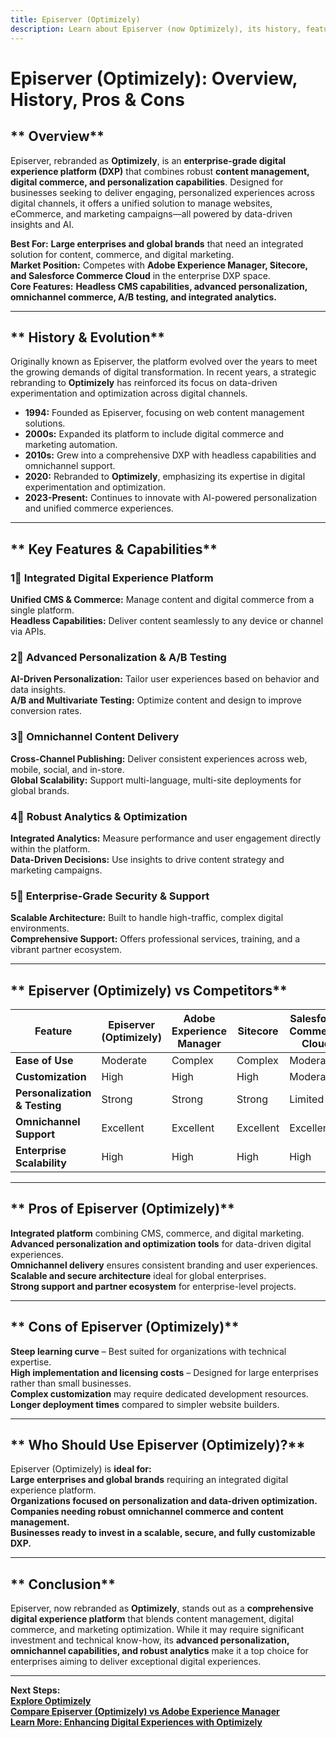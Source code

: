 ```yaml
---
title: Episerver (Optimizely)  
description: Learn about Episerver (now Optimizely), its history, features, and how it compares to other digital experience platforms.
---
```


# **Episerver (Optimizely): Overview, History, Pros & Cons**

## ** Overview**  
Episerver, rebranded as **Optimizely**, is an **enterprise-grade digital experience platform (DXP)** that combines robust **content management, digital commerce, and personalization capabilities**. Designed for businesses seeking to deliver engaging, personalized experiences across digital channels, it offers a unified solution to manage websites, eCommerce, and marketing campaigns—all powered by data-driven insights and AI.

 **Best For:** **Large enterprises and global brands** that need an integrated solution for content, commerce, and digital marketing.  
 **Market Position:** Competes with **Adobe Experience Manager, Sitecore, and Salesforce Commerce Cloud** in the enterprise DXP space.  
 **Core Features:** **Headless CMS capabilities, advanced personalization, omnichannel commerce, A/B testing, and integrated analytics.**

---

## ** History & Evolution**  
Originally known as Episerver, the platform evolved over the years to meet the growing demands of digital transformation. In recent years, a strategic rebranding to **Optimizely** has reinforced its focus on data-driven experimentation and optimization across digital channels.

- **1994:** Founded as Episerver, focusing on web content management solutions.  
- **2000s:** Expanded its platform to include digital commerce and marketing automation.  
- **2010s:** Grew into a comprehensive DXP with headless capabilities and omnichannel support.  
- **2020:** Rebranded to **Optimizely**, emphasizing its expertise in digital experimentation and optimization.  
- **2023-Present:** Continues to innovate with AI-powered personalization and unified commerce experiences.

---

## ** Key Features & Capabilities**

### **1⃣ Integrated Digital Experience Platform**  
 **Unified CMS & Commerce:** Manage content and digital commerce from a single platform.  
 **Headless Capabilities:** Deliver content seamlessly to any device or channel via APIs.

### **2⃣ Advanced Personalization & A/B Testing**  
 **AI-Driven Personalization:** Tailor user experiences based on behavior and data insights.  
 **A/B and Multivariate Testing:** Optimize content and design to improve conversion rates.

### **3⃣ Omnichannel Content Delivery**  
 **Cross-Channel Publishing:** Deliver consistent experiences across web, mobile, social, and in-store.  
 **Global Scalability:** Support multi-language, multi-site deployments for global brands.

### **4⃣ Robust Analytics & Optimization**  
 **Integrated Analytics:** Measure performance and user engagement directly within the platform.  
 **Data-Driven Decisions:** Use insights to drive content strategy and marketing campaigns.

### **5⃣ Enterprise-Grade Security & Support**  
 **Scalable Architecture:** Built to handle high-traffic, complex digital environments.  
 **Comprehensive Support:** Offers professional services, training, and a vibrant partner ecosystem.

---

## ** Episerver (Optimizely) vs Competitors**

| Feature                  | Episerver (Optimizely) | Adobe Experience Manager | Sitecore        | Salesforce Commerce Cloud |
|--------------------------|------------------------|--------------------------|-----------------|---------------------------|
| **Ease of Use**          |  Moderate            |  Complex               |  Complex      |  Moderate               |
| **Customization**        |  High                |  High                 |  High         |  Moderate               |
| **Personalization & Testing** |  Strong       |  Strong                |  Strong       |  Limited                |
| **Omnichannel Support**  |  Excellent           |  Excellent             |  Excellent    |  Excellent              |
| **Enterprise Scalability** |  High            |  High                 |  High         |  High                  |

---

## ** Pros of Episerver (Optimizely)**  
 **Integrated platform** combining CMS, commerce, and digital marketing.  
 **Advanced personalization and optimization tools** for data-driven digital experiences.  
 **Omnichannel delivery** ensures consistent branding and user experiences.  
 **Scalable and secure architecture** ideal for global enterprises.  
 **Strong support and partner ecosystem** for enterprise-level projects.

---

## ** Cons of Episerver (Optimizely)**  
 **Steep learning curve** – Best suited for organizations with technical expertise.  
 **High implementation and licensing costs** – Designed for large enterprises rather than small businesses.  
 **Complex customization** may require dedicated development resources.  
 **Longer deployment times** compared to simpler website builders.

---

## ** Who Should Use Episerver (Optimizely)?**  
Episerver (Optimizely) is **ideal for:**  
 **Large enterprises and global brands** requiring an integrated digital experience platform.  
 **Organizations focused on personalization and data-driven optimization.**  
 **Companies needing robust omnichannel commerce and content management.**  
 **Businesses ready to invest in a scalable, secure, and fully customizable DXP.**

---

## ** Conclusion**  
Episerver, now rebranded as **Optimizely**, stands out as a **comprehensive digital experience platform** that blends content management, digital commerce, and marketing optimization. While it may require significant investment and technical know-how, its **advanced personalization, omnichannel capabilities, and robust analytics** make it a top choice for enterprises aiming to deliver exceptional digital experiences.

---

 **Next Steps:**  
 **[Explore Optimizely](https://www.optimizely.com/)**  
 **[Compare Episerver (Optimizely) vs Adobe Experience Manager](#)**  
 **[Learn More: Enhancing Digital Experiences with Optimizely](#)**
